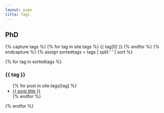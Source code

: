 ```yaml
---
layout: page
title: Tags
---
```


<h2> PhD </h2>
{% capture tags %}
  {% for tag in site.tags %}
    {{ tag[0] }}
  {% endfor %}
{% endcapture %}
{% assign sortedtags = tags | split:' ' | sort %}

{% for tag in sortedtags %}
  <h3 id="{{ tag }}">{{ tag }}</h3>
  <ul>
  {% for post in site.tags[tag] %}
    <li><a href="{{ post.url | remove_first:'/'}}">{{ post.title }}</a></li>
  {% endfor %}
  </ul>
{% endfor %}
